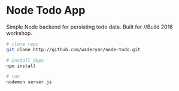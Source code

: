 # Node Todo App

Simple Node backend for persisting todo data. Built for //Build 2016 workshop.

```bash
# clone repo
git clone http://github.com/waderyan/node-todo.git

# install deps
npm install

# run 
nodemon server.js
```
